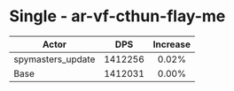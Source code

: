 # Single - ar-vf-cthun-flay-me
| Actor | DPS | Increase |
|---|:---:|:---:|
|spymasters_update|1412256|0.02%|
|Base|1412031|0.00%|
